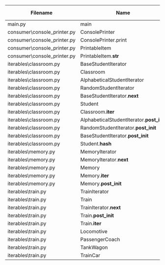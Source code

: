
| Filename | Name | Type | Start:End Line | Complexity | Clasification |
| -------- | ---- | ---- | -------------- | ---------- | ------------- |
| main.py | main | F | 14:52 | 1 | A |
| consumer\console_printer.py | ConsolePrinter | C | 11:15 | 3 | A |
| consumer\console_printer.py | ConsolePrinter.print | M | 12:15 | 2 | A |
| consumer\console_printer.py | PrintableItem | C | 6:8 | 2 | A |
| consumer\console_printer.py | PrintableItem.__str__ | M | 7:8 | 1 | A |
| iterables\classroom.py | BaseStudentIterator | C | 18:34 | 3 | A |
| iterables\classroom.py | Classroom | C | 49:55 | 2 | A |
| iterables\classroom.py | AlphabeticalStudentIterator | C | 43:46 | 2 | A |
| iterables\classroom.py | RandomStudentIterator | C | 37:40 | 2 | A |
| iterables\classroom.py | BaseStudentIterator.__next__ | M | 28:34 | 2 | A |
| iterables\classroom.py | Student | C | 9:15 | 2 | A |
| iterables\classroom.py | Classroom.__iter__ | M | 54:55 | 1 | A |
| iterables\classroom.py | AlphabeticalStudentIterator.__post_init__ | M | 45:46 | 1 | A |
| iterables\classroom.py | RandomStudentIterator.__post_init__ | M | 39:40 | 1 | A |
| iterables\classroom.py | BaseStudentIterator.__post_init__ | M | 24:26 | 1 | A |
| iterables\classroom.py | Student.__hash__ | M | 14:15 | 1 | A |
| iterables\memory.py | MemoryIterator | C | 20:31 | 3 | A |
| iterables\memory.py | MemoryIterator.__next__ | M | 25:31 | 2 | A |
| iterables\memory.py | Memory | C | 8:17 | 2 | A |
| iterables\memory.py | Memory.__iter__ | M | 16:17 | 1 | A |
| iterables\memory.py | Memory.__post_init__ | M | 13:14 | 1 | A |
| iterables\train.py | TrainIterator | C | 50:61 | 3 | A |
| iterables\train.py | Train | C | 36:47 | 3 | A |
| iterables\train.py | TrainIterator.__next__ | M | 55:61 | 2 | A |
| iterables\train.py | Train.__post_init__ | M | 40:44 | 2 | A |
| iterables\train.py | Train.__iter__ | M | 46:47 | 1 | A |
| iterables\train.py | Locomotive | C | 28:33 | 1 | A |
| iterables\train.py | PassengerCoach | C | 21:25 | 1 | A |
| iterables\train.py | TankWagon | C | 14:18 | 1 | A |
| iterables\train.py | TrainCar | C | 6:11 | 1 | A |

